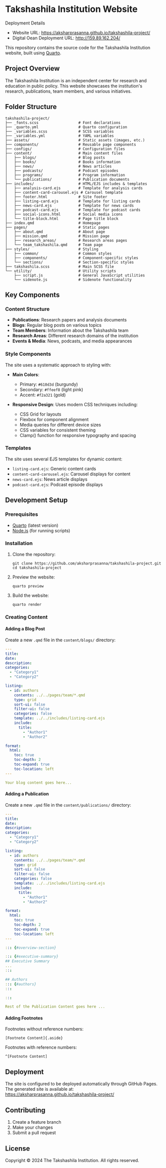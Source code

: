 # Takshashila Institution Website

Deployment Details
- Website URL: https://aksharprasanna.github.io/takshashila-project/
- Digital Oean Deployment URL: http://159.89.162.204/

This repository contains the source code for the Takshashila Institution website, built using [Quarto](https://quarto.org/).

## Project Overview

The Takshashila Institution is an independent center for research and education in public policy. This website showcases the institution's research, publications, team members, and various initiatives.

## Folder Structure

```
takshashila-project/
├── _fonts.scss                  # Font declarations
├── _quarto.yml                  # Quarto configuration
├── _variables.scss              # SCSS variables
├── _variables.yml               # YAML variables
├── assets/                      # Static assets (images, etc.)
├── components/                  # Reusable page components
├── configs/                     # Configuration files
├── content/                     # Main content files
│   ├── blogs/                   # Blog posts
│   ├── books/                   # Books information
│   ├── news/                    # News articles
│   ├── podcasts/                # Podcast episodes
│   ├── programs/                # Program information
│   └── publications/            # Publication documents
├── includes/                    # HTML/EJS includes & templates
│   ├── analysis-card.ejs        # Template for analysis cards
│   ├── content-card-carousel.ejs # Carousel template
│   ├── footer.html              # Site footer
│   ├── listing-card.ejs         # Template for listing cards
│   ├── news-card.ejs            # Template for news cards
│   ├── podcast-card.ejs         # Template for podcast cards
│   ├── social-icons.html        # Social media icons
│   └── title-block.html         # Page title block
├── index.qmd                    # Homepage
├── pages/                       # Static pages
│   ├── about.qmd                # About page
│   ├── mission.qmd              # Mission page
│   ├── research_areas/          # Research areas pages
│   └── team_takshashila.qmd     # Team page
├── styles/                      # Styling
│   ├── common/                  # Common styles
│   ├── components/              # Component-specific styles
│   └── sections/                # Section-specific styles
├── takshashila.scss             # Main SCSS file
└── utility/                     # Utility scripts
    ├── script.js                # General JavaScript utilities
    └── sidenote.js              # Sidenote functionality
```

## Key Components

### Content Structure

- **Publications**: Research papers and analysis documents
- **Blogs**: Regular blog posts on various topics
- **Team Members**: Information about the Takshashila team
- **Research Areas**: Different research domains of the institution
- **Events & Media**: News, podcasts, and media appearances

### Style Components

The site uses a systematic approach to styling with:

- **Main Colors**: 
  - Primary: `#610d3d` (burgundy)
  - Secondary: `#ffeef8` (light pink)
  - Accent: `#f2a321` (gold)

- **Responsive Design**: Uses modern CSS techniques including:
  - CSS Grid for layouts
  - Flexbox for component alignment
  - Media queries for different device sizes
  - CSS variables for consistent theming
  - Clamp() function for responsive typography and spacing

### Templates

The site uses several EJS templates for dynamic content:

- `listing-card.ejs`: Generic content cards
- `content-card-carousel.ejs`: Carousel displays for content
- `news-card.ejs`: News article displays
- `podcast-card.ejs`: Podcast episode displays

## Development Setup

### Prerequisites

- [Quarto](https://quarto.org/docs/get-started/) (latest version)
- [Node.js](https://nodejs.org/) (for running scripts)

### Installation

1. Clone the repository:
   ```
   git clone https://github.com/aksharprasanna/takshashila-project.git
   cd takshashila-project
   ```

2. Preview the website:
   ```
   quarto preview
   ```

3. Build the website:
   ```
   quarto render
   ```

### Creating Content

#### Adding a Blog Post

Create a new `.qmd` file in the `content/blogs/` directory:

```yaml
---
title:
date:
description:
categories: 
  - "Category1"
  - "Category2"

listing:
  - id: authors
    contents: ../../pages/team/*.qmd
    type: grid
    sort-ui: false
    filter-ui: false
    categories: false
    template: ../../includes/listing-card.ejs
    include:
      title:
        - "Author1"
        - "Author2"

format:
  html:
    toc: true
    toc-depth: 2
    toc-expand: true
    toc-location: left
---

Your blog content goes here...
```

#### Adding a Publication

Create a new `.qmd` file in the `content/publications/` directory:

```yaml
---
title:
date:
description:
categories: 
  - "Category1"
  - "Category2"

listing:
  - id: authors
    contents: ../../pages/team/*.qmd
    type: grid
    sort-ui: false
    filter-ui: false
    categories: false
    template: ../../includes/listing-card.ejs
    include:
      title:
        - "Author1"
        - "Author2"

format:
  html:
    toc: true
    toc-depth: 2
    toc-expand: true
    toc-location: left
---

::: {#overview-section}

::: {#executive-summary}
## Executive Summary
...
:::

## Authors
::: {#authors}
:::

:::

Rest of the Publication Content goes here ...
```

#### Adding Footnotes

Footnotes without reference numbers:
```
[Footnote Content]{.aside}
```

Footnotes with reference numbers:
```
^[Footnote Content]
```

## Deployment

The site is configured to be deployed automatically through GitHub Pages. The generated site is available at: https://aksharprasanna.github.io/takshashila-project/

## Contributing

1. Create a feature branch
2. Make your changes
3. Submit a pull request

## License

Copyright © 2024 The Takshashila Institution. All rights reserved.
